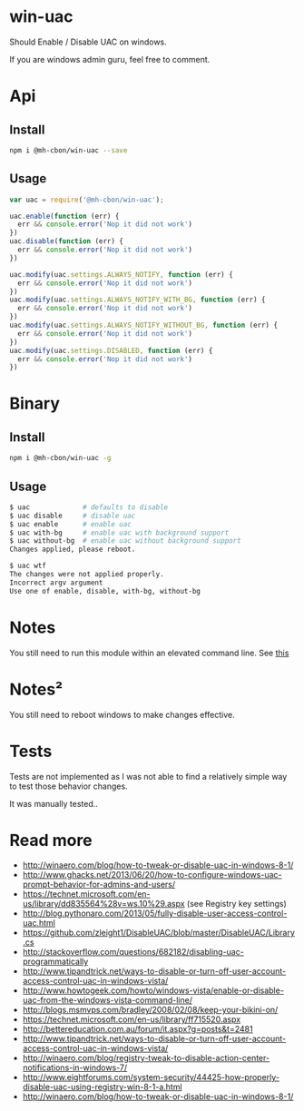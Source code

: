 # win-uac

Should Enable / Disable UAC on windows.

If you are windows admin guru, feel free to comment.

# Api

## Install

```sh
npm i @mh-cbon/win-uac --save
```

## Usage

```js
var uac = require('@mh-cbon/win-uac');

uac.enable(function (err) {
  err && console.error('Nop it did not work')
})
uac.disable(function (err) {
  err && console.error('Nop it did not work')
})

uac.modify(uac.settings.ALWAYS_NOTIFY, function (err) {
  err && console.error('Nop it did not work')
})
uac.modify(uac.settings.ALWAYS_NOTIFY_WITH_BG, function (err) {
  err && console.error('Nop it did not work')
})
uac.modify(uac.settings.ALWAYS_NOTIFY_WITHOUT_BG, function (err) {
  err && console.error('Nop it did not work')
})
uac.modify(uac.settings.DISABLED, function (err) {
  err && console.error('Nop it did not work')
})
```

# Binary

## Install

```sh
npm i @mh-cbon/win-uac -g
```

## Usage

```sh
$ uac             # defaults to disable
$ uac disable     # disable uac
$ uac enable      # enable uac
$ uac with-bg     # enable uac with background support
$ uac without-bg  # enable uac without background support
Changes applied, please reboot.

$ uac wtf
The changes were not applied properly.
Incorrect argv argument
Use one of enable, disable, with-bg, without-bg

```

# Notes

You still need to run this module within an elevated command line.
See [this](https://github.com/mh-cbon/aghfabsowecwn)

# Notes²

You still need to reboot windows to make changes effective.

# Tests

Tests are not implemented as I was not able to find a relatively simple way to test those behavior changes.

It was manually tested..

# Read more
- http://winaero.com/blog/how-to-tweak-or-disable-uac-in-windows-8-1/
- http://www.ghacks.net/2013/06/20/how-to-configure-windows-uac-prompt-behavior-for-admins-and-users/
- https://technet.microsoft.com/en-us/library/dd835564%28v=ws.10%29.aspx (see Registry key settings)
- http://blog.pythonaro.com/2013/05/fully-disable-user-access-control-uac.html
- https://github.com/zleight1/DisableUAC/blob/master/DisableUAC/Library.cs
- http://stackoverflow.com/questions/682182/disabling-uac-programmatically
- http://www.tipandtrick.net/ways-to-disable-or-turn-off-user-account-access-control-uac-in-windows-vista/
- http://www.howtogeek.com/howto/windows-vista/enable-or-disable-uac-from-the-windows-vista-command-line/
- http://blogs.msmvps.com/bradley/2008/02/08/keep-your-bikini-on/
- https://technet.microsoft.com/en-us/library/ff715520.aspx
- http://bettereducation.com.au/forum/it.aspx?g=posts&t=2481
- http://www.tipandtrick.net/ways-to-disable-or-turn-off-user-account-access-control-uac-in-windows-vista/
- http://winaero.com/blog/registry-tweak-to-disable-action-center-notifications-in-windows-7/
- http://www.eightforums.com/system-security/44425-how-properly-disable-uac-using-registry-win-8-1-a.html
- http://winaero.com/blog/how-to-tweak-or-disable-uac-in-windows-8-1/
